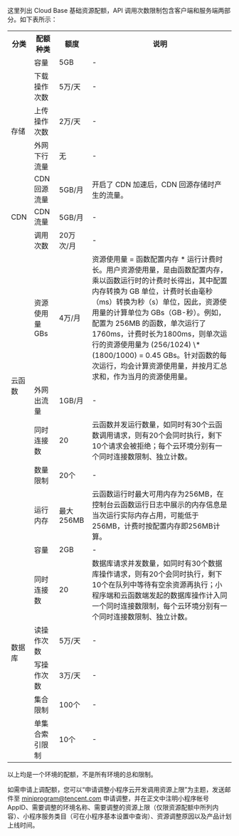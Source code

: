 这里列出 Cloud Base 基础资源配额，API 调用次数限制包含客户端和服务端两部分。如下表所示：

<table>
 <tr>
    <th>分类</th>
    <th>配额种类</th>
    <th>额度</th>
		<th>说明</th>
   </tr>
   <tr>
    <td rowspan="5">存储</td>
    <td>容量</td>
    <td>5GB</td>
		<td> - </td>
   </tr>
   <tr>
    <td>下载操作次数</td>
    <td>5万/天</td>
		<td>-</td>
   </tr>
   <tr>
    <td>上传操作次数</td>
    <td>2万/天</td>
		<td>-</td>
   </tr>
   <tr height="19" style="height:14.25pt;">
    <td>外网下行流量</td>
    <td>无</td>
		<td>-</td>
   </tr>
   <tr  >
    <td>CDN 回源流量</td>
    <td>5GB/月</td>
		<td>开启了 CDN 加速后，CDN 回源存储时产生的流量。</td>
   </tr>
   <tr>
    <td>CDN</td>
    <td>CDN 流量</td>
    <td>5GB/月</td>
		<td>-</td>
   </tr>
   <tr>
    <td rowspan="6" >云函数</td>
    <td>调用次数</td>
    <td>20万次/月</td>
		<td>-</td>
   </tr>
   <tr>
    <td>资源使用量GBs</td>
    <td>4万/月</td>
		<td>资源使用量 = 函数配置内存 * 运行计费时长。用户资源使用量，是由函数配置内存，乘以函数运行时的计费时长得出，其中配置内存转换为 GB 单位，计费时长由毫秒（ms）转换为秒（s）单位，因此，资源使用量的计算单位为 GBs（GB-秒）。例如，配置为 256MB 的函数，单次运行了1760ms，计费时长为1800ms，则单次运行的资源使用量为 (256/1024) \* (1800/1000) = 0.45 GBs。针对函数的每次运行，均会计算资源使用量，并按月汇总求和，作为当月的资源使用量。</td>
   </tr>
   <tr>
    <td>外网出流量</td>
    <td>1GB/月</td>
		<td>-</td>
   </tr>
   <tr>
    <td>同时连接数&nbsp</a></td>
    <td>20</td>
		<td>云函数并发运行数量，如同时有30个云函数调用请求，则有20个会同时执行，剩下10个请求会被拒绝；每个云环境分别有一个同时连接数限制、独立计数。</td>
   </tr>
   <tr>
    <td>数量限制</td>
    <td>20个</td>
			<td>-</td>
   </tr>
   <tr>
    <td>运行内存</td>
    <td>最大256MB</td>
		<td>云函数运行时最大可用内存为256MB，在控制台云函数运行日志中展示的内存信息是当次运行实际内存占用，可能低于 256MB，计费时按配置内存即256MB计算。</td>
   </tr>
   <tr>
    <td rowspan="7" >数据库</td>
    <td>容量</td>
    <td>2GB</td>
		<td>-</td>
   </tr>
      <tr>
    <td>同时连接数</td>
    <td>20</td>
		<td>数据库请求并发数量，如同时有30个数据库操作请求，则有20个会同时执行，剩下10个在队列中等待有空余资源再执行；小程序端和云函数端发起的数据库操作计入同一个同时连接数限制，每个云环境分别有一个同时连接数限制、独立计数。</td>
   </tr>
   <tr>
    <td>读操作次数</td>
    <td>5万/天</td>
		<td>-</td>
   </tr>
   <tr>
    <td>写操作次数</td>
    <td>3万/天</td>
		<td>-</td>
   </tr>
   <tr>
    <td>集合限制</td>
    <td>100个</td>
		<td>-</td>
   </tr>
   <tr>
    <td>单集合索引限制</td>
    <td>10个</td>
		<td>-</td>
   </tr>
</table>


以上均是一个环境的配额，不是所有环境的总和限制。

如需申请上调配额，您可以“申请调整小程序云开发调用资源上限”为主题，发送邮件至 miniprogram@tencent.com 申请调整，并在正文中注明小程序帐号 AppID、需要调整的环境名称、需要调整的资源上限（仅限资源配额中所列内容）、小程序服务类目（可在小程序基本设置中查询）、资源调整原因以及产品计划上线时间。


